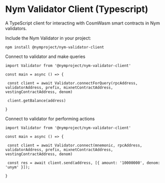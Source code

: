 # Nym Validator Client (Typescript)

A TypeScript client for interacting with CosmWasm smart contracts in Nym validators.

Include the Nym Validator in your project:

```
npm install @nymproject/nym-validator-client
```

Connect to validator and make queries

```
import Validator from '@nymproject/nym-validator-client'

const main = async () => {

 const client = await Validator.connectForQuery(rpcAddress, validatorAddress, prefix, mixnetContractAddress, vestingContractAddress, denom)

 client.getBalance(address)

}

```

Connect to validator for performing actions

```
import Validator from '@nymproject/nym-validator-client'

const main = async () => {

 const client = await Validator.connect(mnemonic, rpcAddress, validatorAddress, prefix, mixnetContractAddress, vestingContractAddress, denom)

 const res = await client.send(address, [{ amount: '10000000', denom: 'unym' }]);

}

```

